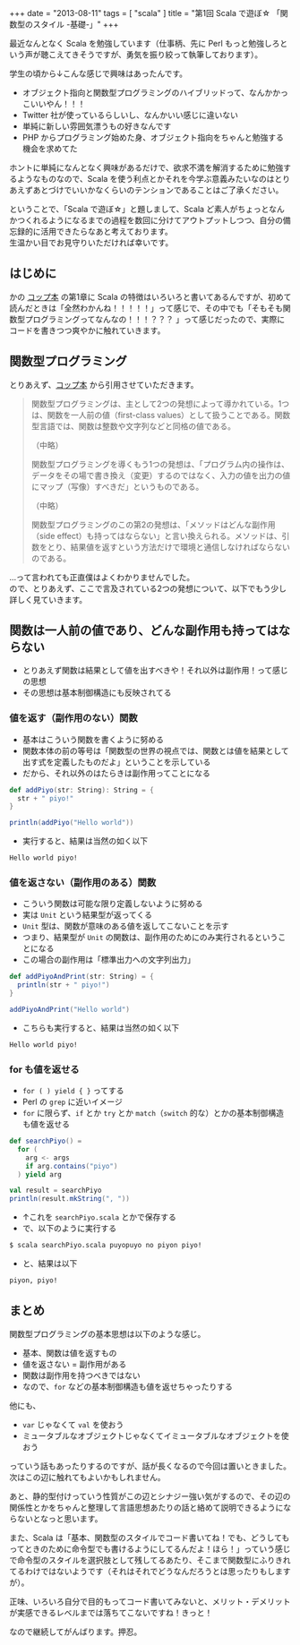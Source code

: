 +++
date = "2013-08-11"
tags = [ "scala" ]
title = "第1回 Scala で遊ぼ☆ 「関数型のスタイル -基礎-」"
+++

最近なんとなく Scala を勉強しています（仕事柄、先に Perl もっと勉強しろという声が聴こえてきそうですが、勇気を振り絞って執筆しております）。

<!--more-->

学生の頃から↓こんな感じで興味はあったんです。

- オブジェクト指向と関数型プログラミングのハイブリッドって、なんかかっこいいやん！！！
- Twitter 社が使っているらしいし、なんかいい感じに違いない
- 単純に新しい雰囲気漂うもの好きなんです
- PHP からプログラミング始めた身、オブジェクト指向をちゃんと勉強する機会を求めてた

ホントに単純になんとなく興味があるだけで、欲求不満を解消するために勉強するようなものなので、Scala を使う利点とかそれを今学ぶ意義みたいなのはとりあえずあとづけでいいかなくらいのテンションであることはご了承ください。

ということで、「Scala で遊ぼ☆」と題しまして、Scala ど素人がちょっとなんかつくれるようになるまでの過程を数回に分けてアウトプットしつつ、自分の備忘録的に活用できたらなあと考えております。  
生温かい目でお見守りいただければ幸いです。

## はじめに

かの [コップ本](http://www.amazon.co.jp/Scala%E3%82%B9%E3%82%B1%E3%83%BC%E3%83%A9%E3%83%96%E3%83%AB%E3%83%97%E3%83%AD%E3%82%B0%E3%83%A9%E3%83%9F%E3%83%B3%E3%82%B0%E7%AC%AC2%E7%89%88-Martin-Odersky/dp/4844330845/ref=pd_cp_b_0) の第1章に Scala の特徴はいろいろと書いてあるんですが、初めて読んだときは「全然わかんね！！！！！」って感じで、その中でも「そもそも関数型プログラミングってなんなの！！！？？？
」って感じだったので、実際にコードを書きつつ爽やかに触れていきます。

## 関数型プログラミング

とりあえず、[コップ本](http://www.amazon.co.jp/Scala%E3%82%B9%E3%82%B1%E3%83%BC%E3%83%A9%E3%83%96%E3%83%AB%E3%83%97%E3%83%AD%E3%82%B0%E3%83%A9%E3%83%9F%E3%83%B3%E3%82%B0%E7%AC%AC2%E7%89%88-Martin-Odersky/dp/4844330845/ref=pd_cp_b_0) から引用させていただきます。

> 関数型プログラミングは、主として2つの発想によって導かれている。1つは、関数を一人前の値（first-class values）として扱うことである。関数型言語では、関数は整数や文字列などと同格の値である。
>
> （中略）
>
> 関数型プログラミングを導くもう1つの発想は、「プログラム内の操作は、データをその場で書き換え（変更）するのではなく、入力の値を出力の値にマップ（写像）すべきだ」というものである。
>
> （中略）
>
> 関数型プログラミングのこの第2の発想は、「メソッドはどんな副作用（side effect）も持ってはならない」と言い換えられる。メソッドは、引数をとり、結果値を返すという方法だけで環境と通信しなければならないのである。

…って言われても正直僕はよくわかりませんでした。  
ので、とりあえず、ここで言及されている2つの発想について、以下でもう少し詳しく見ていきます。

## 関数は一人前の値であり、どんな副作用も持ってはならない

- とりあえず関数は結果として値を出すべきや！それ以外は副作用！って感じの思想
- その思想は基本制御構造にも反映されてる

### 値を返す（副作用のない）関数

- 基本はこういう関数を書くように努める
- 関数本体の前の等号は「関数型の世界の視点では、関数とは値を結果として出す式を定義したものだよ」ということを示している
- だから、それ以外のはたらきは副作用ってことになる

``` scala
def addPiyo(str: String): String = {
  str + " piyo!"
}

println(addPiyo("Hello world"))
```

- 実行すると、結果は当然の如く以下

``` txt
Hello world piyo!
```

### 値を返さない（副作用のある）関数

- こういう関数は可能な限り定義しないように努める
- 実は `Unit` という結果型が返ってくる
- `Unit` 型は、関数が意味のある値を返してこないことを示す
- つまり、結果型が `Unit` の関数は、副作用のためにのみ実行されるということになる
- この場合の副作用は「標準出力への文字列出力」

``` scala
def addPiyoAndPrint(str: String) = {
  println(str + " piyo!")
}

addPiyoAndPrint("Hello world")
```

- こちらも実行すると、結果は当然の如く以下

``` txt
Hello world piyo!
```

### for も値を返せる

- `for ( ) yield { }` ってする
- Perl の `grep` に近いイメージ
- `for` に限らず、`if` とか `try` とか `match`（`switch` 的な）とかの基本制御構造も値を返せる

``` scala
def searchPiyo() =
  for (
    arg <- args
    if arg.contains("piyo")
  ) yield arg

val result = searchPiyo
println(result.mkString(", "))
```

- ↑これを `searchPiyo.scala` とかで保存する
- で、以下のように実行する

``` sh
$ scala searchPiyo.scala puyopuyo no piyon piyo!
```

- と、結果は以下

``` txt
piyon, piyo!
```

## まとめ

関数型プログラミングの基本思想は以下のような感じ。

- 基本、関数は値を返すもの
- 値を返さない = 副作用がある
- 関数は副作用を持つべきではない
- なので、`for` などの基本制御構造も値を返せちゃったりする

他にも、

- `var` じゃなくて `val` を使おう
- ミュータブルなオブジェクトじゃなくてイミュータブルなオブジェクトを使おう

っていう話もあったりするのですが、話が長くなるので今回は置いときました。  
次はこの辺に触れてもよいかもしれません。

あと、静的型付けっていう性質がこの辺とシナジー強い気がするので、その辺の関係性とかをちゃんと整理して言語思想あたりの話と絡めて説明できるようにならないとなっと思います。

また、Scala は「基本、関数型のスタイルでコード書いてね！でも、どうしてもってときのために命令型でも書けるようにしてるんだよ！ほら！」っていう感じで命令型のスタイルを選択肢として残してるあたり、そこまで関数型にふりきれてるわけではないようです（それはそれでどうなんだろうとは思ったりもしますが）。

正味、いろいろ自分で目的もってコード書いてみないと、メリット・デメリットが実感できるレベルまでは落ちてこないですね！きっと！

なので継続してがんばります。押忍。
